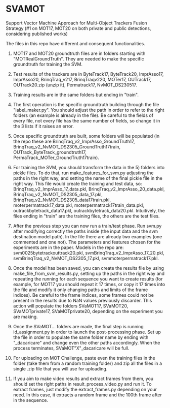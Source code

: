 # SVAMOT
Support Vector Machine Approach for Multi-Object Trackers Fusion Strategy (#1 on MOT17, MOT20 on both private and public detections, considering published works)

The files in this repo have different and consequent functionalities.

1) MOT17 and MOT20 groundtruth files are in folders starting with "MOTRealGroundTruth".
They are needed to make the specific groundtruth for training the SVM.

2) Test results of the trackers are in ByteTrack17, ByteTrack20, ImprAsso17, ImprAsso20, BrinqTraq_v217, BrinqTraqv220, MOTer17, OUTrack17, OUTrack20.zip (unzip it), Permatrack17, NvMOT_DS230517.

3) Training results are in the same folders but ending in "train".

4) The first operation is the specific groundtruth building through the file "label_maker.py". You should adjust the path in order to refer to the right folders (an example is already in the file). Be careful to the fields of every file, not every file has the same number of fields, so change it in the 3 lists if it raises an error.

5) Once specific groundtruth are built, some folders will be populated (in the repo these are BrinqTraq_v2_ImprAsso_GroundTruth17, BrinqTraq_v2_NvMOT_DS2305_GroundTruth17train, OUTrack_ByteTrack_groundtruth17, PermaTrack_MOTer_GroundTruth17train).

6) For training the SVM, you should transform the data in the 5) folders into pickle files. To do that, run make_features_for_svm.py adjusting the paths in the right way, and setting the name of the final pickle file in the right way. This file would create the training and test data, so: BrinqTraq_v2_ImprAsso_17_data.pkl, BrinqTraq_v2_ImprAsso_20_data.pkl, BrinqTraq_v2_NvMOT_DS2305_data_17.pkl, BrinqTraq_v2_NvMOT_DS2305_data17train.pkl, moterpermatrack17_data.pkl, moterpermatrack17train_data.pkl, outrackbytetrack_data17.pkl, outrackbytetrack_data20.pkl. Intuitively, the files ending in "train" are the training files, the others are the test files.

7) After the previous step you can now run a train/test phase. Run svm.py after modifying correctly the paths inside (the input data and the svm destination model path). In the file there are already two examples (one commented and one not). The parameters and features chosen for the experiments are in the paper. Models in the repo are: svm0025bytetrackouttrack20.pkl, svmBrinqTraq_v2_ImprAsso_17_20.pkl, svmBrinqTraq_v2_NvMOT_DS2305_17.pkl, svmmoterpermatrack17.pkl.

8) Once the model has been saved, you can create the results file by using make_file_from_svm_results.py, setting up the paths in the right way and repeating the running for each sequence you want to create results (for example, for MOT17 you should repeat it 17 times, or copy it 17 times into the file and modify it only changing paths and limits of the frame indices). Be careful to the frame indices, some frames could not be present in the results due to NaN values previously discarder. This action will populate the folders SVaMOT17, SVaMOT20, SVaMOTprivate17, SVaMOTprivate20, depending on the experiment you are making.

9) Once the SVaMOT... folders are made, the final step is running id_assignment.py in order to launch the post-processing phase. Set up the file in order to populate the same folder name by ending with "_dacaricare" and change even the other paths accordingly. When the process terminates, SVaMOT"X"_dacaricare will be full.

10) For uploading on MOT Challenge, paste even the training files in the folder (take them from a random training folder) and zip all the files in a single .zip file that you will use for uploading.

11) If you aim to make video results and extract frames from them, you should set the right paths in result_process_video.py and run it. To extract frames, just modify the extract_frames.py depending on your need. In this case, it extracts a random frame and the 100th frame after in the sequence.
   

